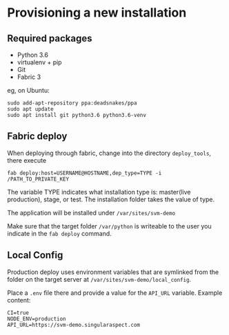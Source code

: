 Provisioning a new installation
===============================

## Required packages

* Python 3.6
* virtualenv + pip
* Git
* Fabric 3

 
eg, on Ubuntu:

    sudo add-apt-repository ppa:deadsnakes/ppa
    sudo apt update
    sudo apt install git python3.6 python3.6-venv
    
## Fabric deploy

When deploying through fabric, change into the directory `deploy_tools`, there execute

    fab deploy:host=USERNAME@HOSTNAME,dep_type=TYPE -i /PATH_TO_PRIVATE_KEY
    
The variable TYPE indicates what installation type is: master(live production), stage, or test.
The installation folder takes the value of type.

The application will be installed under `/var/sites/svm-demo`

Make sure that the target folder `/var/python` is writeable to the user you indicate in the `fab deploy` command.

## Local Config

Production deploy uses environment variables that are symlinked from the folder on the target server at `/var/sites/svm-demo/local_config`.

Place a `.env` file there and provide a value for the `API_URL` variable. Example content:

    CI=true
    NODE_ENV=production
    API_URL=https://svm-demo.singularaspect.com


